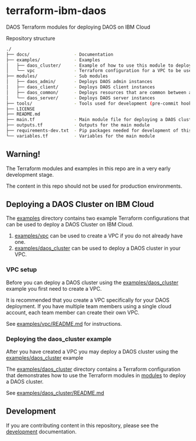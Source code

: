 # terraform-ibm-daos

DAOS Terraform modules for deploying DAOS on IBM Cloud

Repository structure

```bash
./
├── docs/                 - Documentation
├── examples/             - Examples
│   ├── daos_cluster/     - Example of how to use this module to deploy a DAOS cluster
│   └── vpc               - Terraform configuration for a VPC to be used with other examples
├── modules/              - Sub modules
│   ├── daos_admin/       - Deploys DAOS admin instances
│   ├── daos_client/      - Deploys DAOS client instances
│   ├── daos_common/      - Deploys resources that are common between all instances
│   └── daos_server/      - Deploys DAOS server instances
├── tools/                - Tools used for development (pre-commit hooks, etc)
├── LICENSE
├── README.md
├── main.tf               - Main module file for deploying a DAOS cluster
├── outputs.tf            - Outputs for the main module
├── requirements-dev.txt  - Pip packages needed for development of this module
└── variables.tf          - Variables for the main module
```

## Warning!

The Terraform modules and examples in this repo are in a very early development stage.

The content in this repo should not be used for production environments.

## Deploying a DAOS Cluster on IBM Cloud

The [examples](examples/) directory contains two example Terraform configurations that can be used to deploy a DAOS Cluster on IBM Cloud.

1. [examples/vpc](examples/vpc/README.md) can be used to create a VPC if you do not already have one.
2. [examples/daos_cluster](examples/daos_cluster/README.md) can be used to deploy a DAOS cluster in your VPC.

### VPC setup

Before you can deploy a DAOS cluster using the [examples/daos_cluster](examples/daos_cluster/README.md) example you first need to create a VPC.

It is recommended that you create a VPC specifically for your DAOS deployment. If you have multiple team members using a single cloud account, each team member can create their own VPC.

See [examples/vpc/README.md](examples/vpc/README.md) for instructions.

### Deploying the daos_cluster example

After you have created a VPC you may deploy a DAOS cluster using the [examples/daos_cluster](examples/daos_cluster/README.md) example

The [examples/daos_cluster](examples/daos_cluster) directory contains a Terraform configuration that demonstrates how to use the Terraform modules in [modules](modules/) to deploy a DAOS cluster.

See [examples/daos_cluster/README.md](examples/daos_cluster/README.md)

## Development

If you are contributing content in this repository, please see the [development](docs/development.md) documentation.
